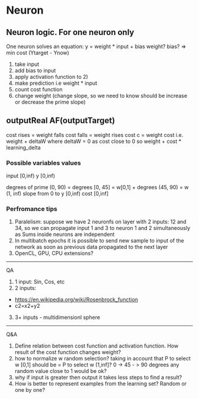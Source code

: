 # Neuron


## Neuron logic. For one neuron only

One neuron solves an equation: y = weight * input + bias
weight? bias? => min cost (Ytarget - Ynow)


1) take input    
2) add bias to input
3) apply activation function to 2) 
4) make prediction i.e weight * input
5) count cost function
6) change weight (change slope, so we need to know should be increase or decrease the prime slope)


outputReal     AF(outputTarget)
------------

cost rises = weight falls
cost falls = weight rises
cost c = weight cost i.e.  weight + deltaW  where  deltaW = 0 as cost close to 0
so weight + cost * learning_delta


### Possible variables values

input [0,inf)
y [0,inf)

degrees of prime (0, 90) = degrees [0, 45] = w[0,1] + degrees (45, 90) = w (1, inf)
slope from 0 to 
y [0,inf)
cost [0,inf]

### Perfromance tips

1) Paralelism: suppose we have 2 neuronfs on layer with 2 inputs: 12 and 34, so we can propagate input 1 and 3 to neuron 1 and 2 simultaneously as Sums inside neurons are independent
2) In multibatch epochs it is possible to send new sample to input of the network as soon as previous data propagated to the next layer
3) OpenCL, GPU, CPU extensions?

------------
QA

1) 1 input: Sin, Cos, etc
2) 2 inputs: 
- https://en.wikipedia.org/wiki/Rosenbrock_function
- c2=x2+y2
3) 3+ inputs - multidimensionl sphere


------------
Q&A

1) Define relation between cost function and activation function. How result of the cost function changes weight?
2) how to normalize w random selection? taking in account that P to select w [0,1] should be = P to select w (1,inf]? 0 -> 45 - > 90 degrees
any random value close to 1 would be ok?
3) why if input is greater then output it takes less steps to find a result?
4) How is better to represent examples from the learning set? Random or one by one?